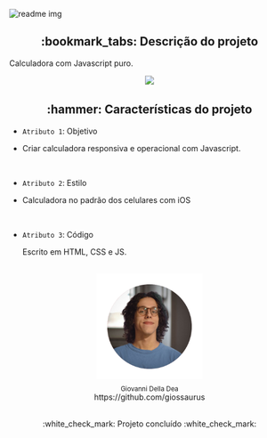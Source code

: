 ![readme img](https://github.com/giossaurus/)
<br>


<h2 align="center"> :bookmark_tabs: Descrição do projeto </h2>
<p>Calculadora com Javascript puro.<p>
  <div align="center">
    <img src="#">
  </div>
 <h2 align = "center" >:hammer: Características do projeto</h2>

- `Atributo 1`: Objetivo
- <p> Criar calculadora responsiva e operacional com Javascript.<p>
  <br>
 - `Atributo 2`: Estilo
- <p> Calculadora no padrão dos celulares com iOS<p>
  <br>
- `Atributo 3`: Código
  <p>Escrito em HTML, CSS e JS.<p>
<br>

<div align="center">
    <img src="https://github.com/giossaurus/giossaurus/blob/main/profilepic.png" width=190>
</div>    
<div align="center">
    <sub >Giovanni Della Dea</sub>
    <br>https://github.com/giossaurus<br>
</div> <br>
<p align="center">:white_check_mark: Projeto concluído :white_check_mark:</p>
